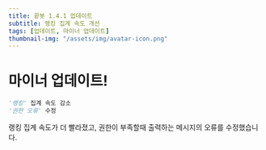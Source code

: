 ```yaml
---
title: 끝봇 1.4.1 업데이트
subtitle: 랭킹 집계 속도 개선
tags: [업데이트, 마이너 업데이트]
thumbnail-img: "/assets/img/avatar-icon.png"
---
```


# 마이너 업데이트!

```python
'랭킹' 집계 속도 감소
'권한 오류' 수정
```

랭킹 집계 속도가 더 빨라졌고, 권한이 부족할때 출력하는 메시지의 오류를 수정했습니다.
